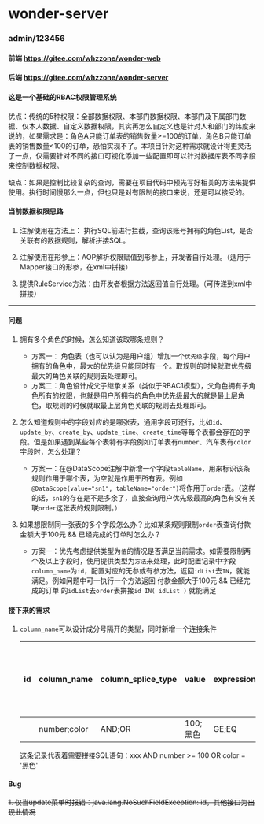 # wonder-server

### admin/123456

#### 前端 https://gitee.com/whzzone/wonder-web

#### 后端 https://gitee.com/whzzone/wonder-server

#### 这是一个基础的RBAC权限管理系统

优点：传统的5种权限：全部数据权限、本部门数据权限、本部门及下属部门数据、仅本人数据、自定义数据权限，其实再怎么自定义也是针对人和部门的纬度来说的，如果需求是：角色A只能订单表的销售数量>=100的订单，角色B只能订单表的销售数量<100的订单，恐怕实现不了。本项目针对这种需求就设计得更灵活了一点，仅需要针对不同的接口可视化添加一些配置即可以针对数据库表不同字段来控制数据权限。

缺点：如果是控制比较复杂的查询，需要在项目代码中预先写好相关的方法来提供使用。执行时间慢那么一点，但也只是对有限制的接口来说，还是可以接受的。

#### 当前数据权限思路

1. 注解使用在方法上： 执行SQL前进行拦截，查询该账号拥有的角色List，是否关联有的数据规则，解析拼接SQL。

2. 注解使用在形参上：AOP解析权限赋值到形参上，开发者自行处理。（适用于Mapper接口的形参，在xml中拼接）

3. 提供RuleService方法：由开发者根据方法返回值自行处理。（可传递到xml中拼接）

---

#### 问题
1. 拥有多个角色的时候，怎么知道该取哪条规则？ 
    - 方案一： 角色表（也可以认为是用户组）增加一个`优先级`字段，每个用户拥有的角色中，最大的优先级只能同时有一个。取规则的时候就取优先级最大的角色关联的规则去处理即可。
    - 方案二：角色设计成父子继承关系（类似于RBAC1模型），父角色拥有子角色所有的权限，也就是用户所拥有的角色中优先级最大的就是最上层角色，取规则的时候就取最上层角色关联的规则去处理即可。

2. 怎么知道规则中的字段对应的是哪张表，通用字段可还行，比如`id`、`update_by`、`create_by`、`update_time`、`create_time`等每个表都会存在的字段。但是如果遇到某些每个表特有字段例如订单表有`number`、汽车表有`color`字段时，怎么处理？
    - 方案一：在@DataScope注解中新增一个字段`tableName`，用来标识该条规则作用于哪个表，为空就是作用于所有表。例如`@DataScope(value="sn1", tableName="order")`将作用于`order`表。（这样的话，`sn1`的存在是不是多余了，直接查询用户优先级最高的角色有没有关联`order`这张表的规则限制。）

3. 如果想限制同一张表的多个字段怎么办？比如某条规则限制`order`表查询付款金额大于100元 && 已经完成的订单时怎么办？
    - 方案一：优先考虑提供类型为`值`的情况是否满足当前需求。如需要限制两个及以上字段时，使用提供类型为`方法`来处理，此时配置记录中字段`column_name`为`id`，配置对应的无参或有参方法，返回`idList`去`IN`，就能满足。例如问题中可一执行一个方法返回 付款金额大于100元 && 已经完成的订单 的`idList`去`order`表拼接`id IN( idList )` 就能满足



#### 接下来的需求

1. `column_name`可以设计成分号隔开的类型，同时新增一个连接条件

    | id | column_name  | column_splice_type | value  | expression | 其他属性不变 |
    |----|--------------|--------------------|--------|------------|--------|
    |    | number;color | AND;OR             | 100;黑色 | GE;EQ      |        |
    
    这条记录代表着需要拼接SQL语句：xxx AND number >= 100 OR color = '黑色' 


#### Bug
~~1. 仅当update菜单时报错：java.lang.NoSuchFieldException: id，其他接口为出现此情况~~